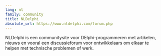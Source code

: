 ```yaml
---
lang: nl
family: community
title: NLDelphi
absolute_url: https://www.nldelphi.com/forum.php
---
```

NLDelphi is een communitysite voor DElphi-programmeren met artikelen, nieuws en vooral een discussieforum voor ontwikkelaars om elkaar te helpen met technische problemen of werk.